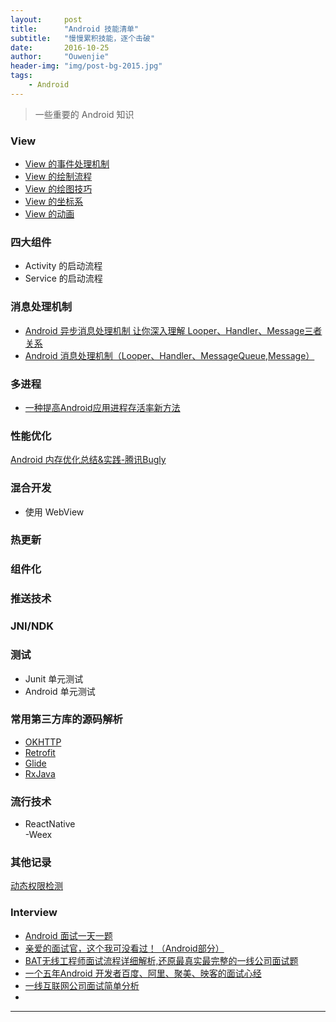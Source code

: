 ```yaml
---
layout:     post
title:      "Android 技能清单"
subtitle:   "慢慢累积技能，逐个击破"
date:       2016-10-25
author:     "Ouwenjie"
header-img: "img/post-bg-2015.jpg"
tags:
    - Android
---
```


>一些重要的 Android 知识   
   
### View   

- [View 的事件处理机制](http://going-ouwenjie.coding.me/2016/05/20/Android-%E4%B8%AD-View-%E7%9A%84-Touch-%E4%BA%8B%E4%BB%B6%E5%88%86%E5%8F%91%E6%9C%BA%E5%88%B6/)   
- [View 的绘制流程](http://going-ouwenjie.coding.me/2016/11/09/Android-%E4%B8%AD-View-%E7%9A%84-%E7%BB%98%E5%88%B6%E6%B5%81%E7%A8%8B/)
- [View 的绘图技巧]()      
- [View 的坐标系](http://going-ouwenjie.coding.me/2016/11/09/Android-%E4%B8%AD-View-%E7%9A%84-%E5%9D%90%E6%A0%87%E7%B3%BB/)   
- [View 的动画](http://going-ouwenjie.coding.me/2016/11/22/Android-%E4%B8%AD-View-%E7%9A%84%E5%8A%A8%E7%94%BB/)   

### 四大组件   

- Activity 的启动流程
- Service 的启动流程   

### 消息处理机制   

- [Android 异步消息处理机制 让你深入理解 Looper、Handler、Message三者关系](http://blog.csdn.net/lmj623565791/article/details/38377229)   
- [Android 消息处理机制（Looper、Handler、MessageQueue,Message）](http://www.jianshu.com/p/02962454adf7)   

### 多进程   

- [一种提高Android应用进程存活率新方法](http://android.jobbole.com/85286/)   


### 性能优化   

[Android 内存优化总结&实践-腾讯Bugly](http://mp.weixin.qq.com/s/2MsEAR9pQfMr1Sfs7cPdWQ)   


### 混合开发   

- 使用 WebView
 
### 热更新   


### 组件化   


### 推送技术   


### JNI/NDK   


### 测试   

- Junit 单元测试   
- Android 单元测试   


### 常用第三方库的源码解析   

- [OKHTTP]()   
- [Retrofit]()   
- [Glide]()   
- [RxJava]()   


### 流行技术   
- ReactNative  
 -Weex

### 其他记录    

[动态权限检测]()   


### Interview   

- [Android 面试一天一题](http://www.jianshu.com/notebooks/3450453/latest)   
- [亲爱的面试官，这个我可没看过！（Android部分）](http://www.jianshu.com/p/89f19d67b348)   
- [BAT无线工程师面试流程详细解析,还原最真实最完整的一线公司面试题](http://www.jianshu.com/p/f0d2ed1254a9)   
- [一个五年Android 开发者百度、阿里、聚美、映客的面试心经](http://www.diycode.cc/topics/165)   
- [一线互联网公司面试简单分析](http://www.jackway.cn/2016/12/07/interview-1)   
- []()   




---   

